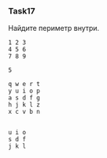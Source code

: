 ### Task17

Найдите периметр внутри.

```
1 2 3
4 5 6
7 8 9

5

q w e r t
y u i o p
a s d f g
h j k l z
x c v b n


u i o
s d f
j k l
```
